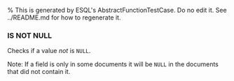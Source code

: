 % This is generated by ESQL's AbstractFunctionTestCase. Do no edit it. See ../README.md for how to regenerate it.

### IS NOT NULL
Checks if a value *not* is `NULL`.

Note: If a field is only in some documents it will be `NULL` in the documents that did not contain it.
